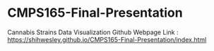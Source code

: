 # CMPS165-Final-Presentation
Cannabis Strains
Data Visualization Github Webpage Link : https://shihwesley.github.io/CMPS165-Final-Presentation/index.html
